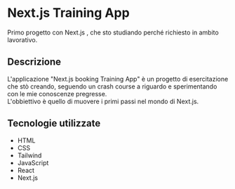 # Next.js Training App

Primo progetto con Next.js , che sto studiando perché richiesto in ambito lavorativo.

## Descrizione

L'applicazione "Next.js booking Training App" è un progetto di esercitazione che stò creando, seguendo un crash course a riguardo e sperimentando con le mie conoscenze pregresse.  
L'obbiettivo è quello di muovere i primi passi nel mondo di Next.js.

## Tecnologie utilizzate

- HTML
- CSS
- Tailwind
- JavaScript
- React
- Next.js
